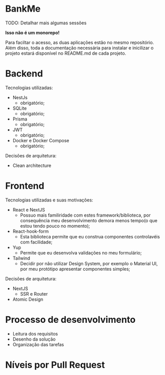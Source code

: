 # BankMe

TODO: Detalhar mais algumas sessões

**Isso não é um monorepo!**

Para faciltar o acesso, as duas aplicações estão no mesmo repositório. Além disso, toda a documentação necessária para instalar e inicilizar o projeto estará disponível no README.md de cada projeto.

# Backend

Tecnologias utilizadas:

- NestJs
  - obrigatório;
- SQLite
  - obrigatório;
- Prisma
  - obrigatório;
- JWT
  - obrigatório;
- Docker e Docker Compose
  - obrigatório;

Decisões de arquitetura:

- Clean architecture

# Frontend

Tecnologias utilizadas e suas motivações:

- React e NextJS
  - Possuo mais familiridade com estes framework/biblioteca, por consequência meu desenvolvimento demora menos tempo(o que estou tendo pouco no momento);
- React-hook-form
  - Esta biblioteca permite que eu construa componentes controlavéis com facilidade;
- Yup
  - Permite que eu desenvolva validações no meu formulário;
- Tailwind
  - Decidir por não utilizar Design System, por exemplo o Material UI, por meu protótipo apresentar componentes simples;

Decisões de arquitetura:

- NextJS
  - SSR e Router
- Atomic Design

# Processo de desenvolvimento

- Leitura dos requisitos
- Desenho da solução
- Organização das tarefas

# Níveis por Pull Request
